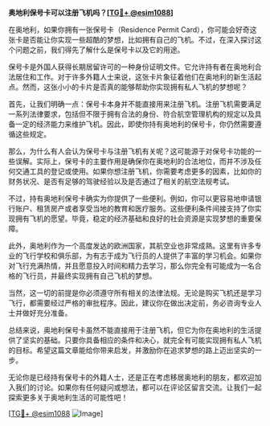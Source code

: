 **奥地利保号卡可以注册飞机吗？[[TG💪+ @esim1088](https://t.me/s/esim1088)]**

在奥地利，如果你拥有一张保号卡（Residence Permit Card），你可能会好奇这张卡是否能让你实现一些超酷的梦想，比如拥有自己的飞机。不过，在深入探讨这个问题之前，我们得先了解什么是保号卡以及它的用途。

保号卡是外国人获得长期居留许可的一种身份证明文件。它允许持有者在奥地利合法居住和工作。对于许多外籍人士来说，这张卡片象征着他们在奥地利的新生活起点。然而，这张小小的卡片是否真的能够帮助你实现拥有私人飞机的梦想呢？

首先，让我们明确一点：保号卡本身并不能直接用来注册飞机。注册飞机需要满足一系列法律要求，包括但不限于拥有合法的身份、符合航空管理机构的规定以及具备一定的经济能力来维护飞机。因此，即使你持有奥地利的保号卡，你仍然需要遵循这些规定。

那么，为什么有人会认为保号卡与注册飞机有关呢？这可能源于对保号卡功能的一些误解。实际上，保号卡的主要作用是确保你在奥地利的合法地位，而并不涉及任何交通工具的登记或使用。如果你想注册飞机，你需要考虑更多的因素，比如你的财务状况、是否有足够的驾驶经验以及是否通过了相关的航空法规考试。

不过，持有奥地利保号卡确实为你提供了一些便利。例如，你可以更容易地申请银行账户、租赁房产或者享受当地的教育和医疗服务。这些便利条件间接支持了你实现拥有飞机的愿望。毕竟，稳定的经济基础和良好的社会资源是实现梦想的重要保障。

此外，奥地利作为一个高度发达的欧洲国家，其航空业也非常成熟。这里有许多专业的飞行学校和俱乐部，为有志于成为飞行员的人提供了丰富的学习机会。如果你对飞行充满热情，并且愿意投入时间和精力去学习，那么你完全有可能成为一名合格的飞行员，并最终实现拥有自己飞机的梦想。

当然，这一切的前提是你必须遵守所有相关的法律法规。无论是购买飞机还是学习飞行，都需要经过严格的审批程序。因此，建议你在做出决定前，务必咨询专业人士并做好充分准备。

总结来说，奥地利保号卡虽然不能直接用于注册飞机，但它为你在奥地利的生活提供了坚实的基础。只要你具备相应的条件和决心，就完全有可能实现拥有私人飞机的目标。希望这篇文章能给你带来启发，并激励你在追求梦想的路上迈出坚实的一步。

无论你是已经持有保号卡的外籍人士，还是正在考虑移居奥地利的朋友，都欢迎加入我们的讨论。如果你有任何疑问或想法，都可以在评论区留言交流。让我们一起探索更多关于奥地利生活的可能性吧！

[[TG💪+ @esim1088](https://t.me/s/esim1088) ![Image](https://i.postimg.cc/4NQfJmqS/Snipaste-2025-05-13-00-14-12.png)]